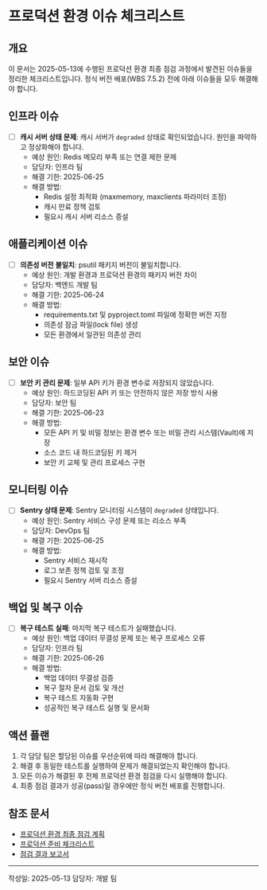 # 프로덕션 환경 이슈 체크리스트

## 개요

이 문서는 2025-05-13에 수행된 프로덕션 환경 최종 점검 과정에서 발견된 이슈들을 정리한 체크리스트입니다. 정식 버전 배포(WBS 7.5.2) 전에 아래 이슈들을 모두 해결해야 합니다.

## 인프라 이슈

- [ ] **캐시 서버 상태 문제**: 캐시 서버가 `degraded` 상태로 확인되었습니다. 원인을 파악하고 정상화해야 합니다.
  - 예상 원인: Redis 메모리 부족 또는 연결 제한 문제
  - 담당자: 인프라 팀
  - 해결 기한: 2025-06-25
  - 해결 방법:
    - Redis 설정 최적화 (maxmemory, maxclients 파라미터 조정)
    - 캐시 만료 정책 검토
    - 필요시 캐시 서버 리소스 증설

## 애플리케이션 이슈

- [ ] **의존성 버전 불일치**: psutil 패키지 버전이 불일치합니다.
  - 예상 원인: 개발 환경과 프로덕션 환경의 패키지 버전 차이
  - 담당자: 백엔드 개발 팀
  - 해결 기한: 2025-06-24
  - 해결 방법:
    - requirements.txt 및 pyproject.toml 파일에 정확한 버전 지정
    - 의존성 잠금 파일(lock file) 생성
    - 모든 환경에서 일관된 의존성 관리

## 보안 이슈

- [ ] **보안 키 관리 문제**: 일부 API 키가 환경 변수로 저장되지 않았습니다.
  - 예상 원인: 하드코딩된 API 키 또는 안전하지 않은 저장 방식 사용
  - 담당자: 보안 팀
  - 해결 기한: 2025-06-23
  - 해결 방법:
    - 모든 API 키 및 비밀 정보는 환경 변수 또는 비밀 관리 시스템(Vault)에 저장
    - 소스 코드 내 하드코딩된 키 제거
    - 보안 키 교체 및 관리 프로세스 구현

## 모니터링 이슈

- [ ] **Sentry 상태 문제**: Sentry 모니터링 시스템이 `degraded` 상태입니다.
  - 예상 원인: Sentry 서비스 구성 문제 또는 리소스 부족
  - 담당자: DevOps 팀
  - 해결 기한: 2025-06-25
  - 해결 방법:
    - Sentry 서비스 재시작
    - 로그 보존 정책 검토 및 조정
    - 필요시 Sentry 서버 리소스 증설

## 백업 및 복구 이슈

- [ ] **복구 테스트 실패**: 마지막 복구 테스트가 실패했습니다.
  - 예상 원인: 백업 데이터 무결성 문제 또는 복구 프로세스 오류
  - 담당자: 인프라 팀
  - 해결 기한: 2025-06-26
  - 해결 방법:
    - 백업 데이터 무결성 검증
    - 복구 절차 문서 검토 및 개선
    - 복구 테스트 자동화 구현
    - 성공적인 복구 테스트 실행 및 문서화

## 액션 플랜

1. 각 담당 팀은 할당된 이슈를 우선순위에 따라 해결해야 합니다.
2. 해결 후 동일한 테스트를 실행하여 문제가 해결되었는지 확인해야 합니다.
3. 모든 이슈가 해결된 후 전체 프로덕션 환경 점검을 다시 실행해야 합니다.
4. 최종 점검 결과가 성공(pass)일 경우에만 정식 버전 배포를 진행합니다.

## 참조 문서

- [프로덕션 환경 최종 점검 계획](../docs/production_environment_final_check_plan.md)
- [프로덕션 준비 체크리스트](../environments/production/readiness_checklist.md)
- [점검 결과 보고서](../environments/production/reports/readiness_check_20250513_121855.json)

---
작성일: 2025-05-13
담당자: 개발 팀 